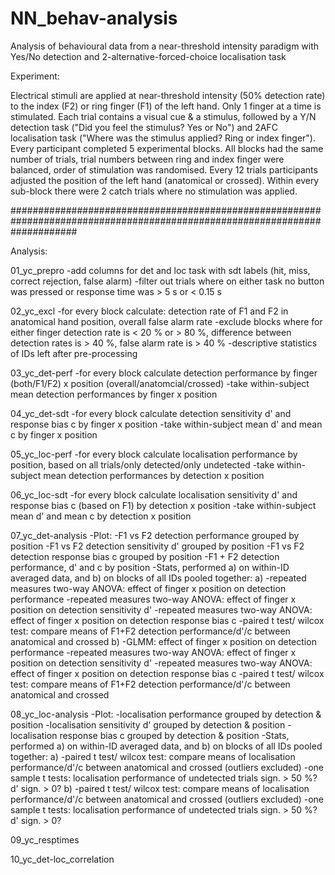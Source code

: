 # NN_behav-analysis
Analysis of behavioural data from a near-threshold intensity paradigm with Yes/No detection and 2-alternative-forced-choice localisation task 

Experiment:

Electrical stimuli are applied at near-threshold intensity (50% detection rate) to the index (F2) or ring finger (F1) of the left hand. Only 1 finger at a time is stimulated. Each trial contains a visual cue & a stimulus, followed by a Y/N detection task ("Did you feel the stimulus? Yes or No") and 2AFC localisation task ("Where was the stimulus applied? Ring or index finger"). Every participant completed 5 experimental blocks. All blocks had the same number of trials, trial numbers between ring and index finger were balanced, order of stimulation was randomised. Every 12 trials participants adjusted the position of the left hand (anatomical or crossed). Within every sub-block there were 2 catch trials where no stimulation was applied.

############################################################################################################################

Analysis:

01_yc_prepro
-add columns for det and loc task with sdt labels (hit, miss, correct rejection, false alarm)
-filter out trials where on either task no button was pressed or response time was > 5 s or < 0.15 s

02_yc_excl
-for every block calculate: detection rate of F1 and F2 in anatomical hand position, overall false alarm rate
-exclude blocks where for either finger detection rate is < 20 % or > 80 %, difference between detection rates is > 40 %, false alarm rate is > 40 %
-descriptive statistics of IDs left after pre-processing

03_yc_det-perf
-for every block calculate detection performance by finger (both/F1/F2) x position (overall/anatomcial/crossed)
-take within-subject mean detection performances by finger x position

04_yc_det-sdt
-for every block calculate detection sensitivity d' and response bias c by finger x position
-take within-subject mean d' and mean c by finger x position
          
05_yc_loc-perf
-for every block calculate localisation performance by position, based on all trials/only detected/only undetected
-take within-subject mean detection performances by detection x position
                 
06_yc_loc-sdt
-for every block calculate localisation sensitivity d' and response bias c (based on F1) by detection x position
-take within-subject mean d' and mean c by detection x position

07_yc_det-analysis
-Plot:
  -F1 vs F2 detection performance grouped by position
  -F1 vs F2 detection sensitivity d' grouped by position
  -F1 vs F2 detection response bias c grouped by position
  -F1 + F2 detection performance, d' and c by position
  -Stats, performed a) on within-ID averaged data, and b) on blocks of all IDs pooled together:
    a) -repeated measures two-way ANOVA: effect of finger x position on detection performance
       -repeated measures two-way ANOVA: effect of finger x position on detection sensitivity d'
       -repeated measures two-way ANOVA: effect of finger x position on detection response bias c 
       -paired t test/ wilcox test: compare means of F1+F2 detection performance/d'/c between anatomical and crossed
    b) -GLMM: effect of finger x position on detection performance
       -repeated measures two-way ANOVA: effect of finger x position on detection sensitivity d'
       -repeated measures two-way ANOVA: effect of finger x position on detection response bias c 
       -paired t test/ wilcox test: compare means of F1+F2 detection performance/d'/c between anatomical and crossed
       
08_yc_loc-analysis
-Plot:
  -localisation performance grouped by detection & position
  -localisation sensitivity d' grouped by detection & position
  -localisation response bias c grouped by detection & position
  -Stats, performed a) on within-ID averaged data, and b) on blocks of all IDs pooled together:
    a) -paired t test/ wilcox test: compare means of localisation performance/d'/c between anatomical and crossed
        (outliers excluded)
       -one sample t tests: localisation performance of undetected trials sign. > 50 %? d' sign. > 0?
    b) -paired t test/ wilcox test: compare means of localisation performance/d'/c between anatomical and crossed
        (outliers excluded)
       -one sample t tests: localisation performance of undetected trials sign. > 50 %? d' sign. > 0?

09_yc_resptimes


10_yc_det-loc_correlation


